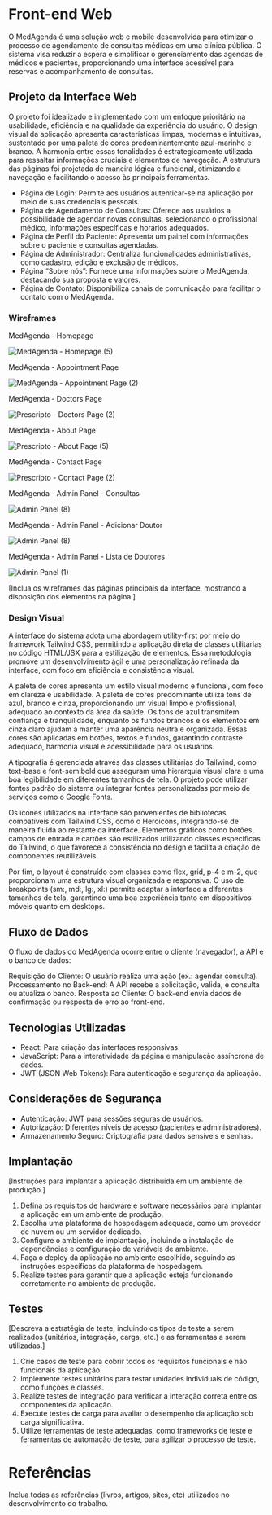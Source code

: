 # Front-end Web

O MedAgenda é uma solução web e mobile desenvolvida para otimizar o processo de agendamento de consultas médicas em uma clínica pública. O sistema visa reduzir a espera e simplificar o gerenciamento das agendas de médicos e pacientes, proporcionando uma interface acessível para reservas e acompanhamento de consultas.

## Projeto da Interface Web

O projeto foi idealizado e implementado com um enfoque prioritário na usabilidade, eficiência e na qualidade da experiência do usuário. O design visual da aplicação apresenta características limpas, modernas e intuitivas, sustentado por uma paleta de cores predominantemente azul-marinho e branco. A harmonia entre essas tonalidades é estrategicamente utilizada para ressaltar informações cruciais e elementos de navegação. A estrutura das páginas foi projetada de maneira lógica e funcional, otimizando a navegação e facilitando o acesso às principais ferramentas.

- Página de Login: Permite aos usuários autenticar-se na aplicação por meio de suas credenciais pessoais.
- Página de Agendamento de Consultas: Oferece aos usuários a possibilidade de agendar novas consultas, selecionando o profissional médico, informações específicas e horários adequados.
- Página de Perfil do Paciente: Apresenta um painel com informações sobre o paciente e consultas agendadas.
- Página de Administrador: Centraliza funcionalidades administrativas, como cadastro, edição e exclusão de médicos.
- Página “Sobre nós”: Fornece uma informações sobre o MedAgenda, destacando sua proposta e valores.
- Página de Contato: Disponibiliza canais de comunicação para facilitar o contato com o MedAgenda.

### Wireframes

MedAgenda - Homepage

![MedAgenda - Homepage (5)](https://github.com/user-attachments/assets/0031dafe-7a76-4038-9540-99e8ab89a9db)

MedAgenda - Appointment Page

![MedAgenda - Appointment Page (2)](https://github.com/user-attachments/assets/835bd99c-0581-4c2c-aa6a-645364852c8d)

MedAgenda - Doctors Page

![Prescripto - Doctors Page (2)](https://github.com/user-attachments/assets/4c1df396-f8fd-4256-8209-d75e9a393ae9)

MedAgenda - About Page

![Prescripto - About Page (5)](https://github.com/user-attachments/assets/13d95e22-1931-4673-b35d-1c6f65adc4d7)

MedAgenda - Contact Page

![Prescripto - Contact Page (2)](https://github.com/user-attachments/assets/be4b951b-f8a6-4c4a-b877-832578755593)

MedAgenda - Admin Panel - Consultas

![Admin Panel (8)](https://github.com/user-attachments/assets/8f717822-8932-4dd0-b858-0763ea77c39d)

MedAgenda -  Admin Panel - Adicionar Doutor

![Admin Panel (8)](https://github.com/user-attachments/assets/5d86bb76-1422-4704-aff7-ca2a5290bbf6)

MedAgenda - Admin Panel - Lista de Doutores

![Admin Panel (1)](https://github.com/user-attachments/assets/c612c2de-7a75-40ab-8641-7299c0be6d19)






[Inclua os wireframes das páginas principais da interface, mostrando a disposição dos elementos na página.]

### Design Visual

A interface do sistema adota uma abordagem utility-first por meio do framework Tailwind CSS, permitindo a aplicação direta de classes utilitárias no código HTML/JSX para a estilização de elementos. Essa metodologia promove um desenvolvimento ágil e uma personalização refinada da interface, com foco em eficiência e consistência visual.

A paleta de cores apresenta um estilo visual moderno e funcional, com foco em clareza e usabilidade. A paleta de cores predominante utiliza tons de azul, branco e cinza, proporcionando um visual limpo e profissional, adequado ao contexto da área da saúde. Os tons de azul transmitem confiança e tranquilidade, enquanto os fundos brancos e os elementos em cinza claro ajudam a manter uma aparência neutra e organizada. Essas cores são aplicadas em botões, textos e fundos, garantindo contraste adequado, harmonia visual e acessibilidade para os usuários.

A tipografia é gerenciada através das classes utilitárias do Tailwind, como text-base e font-semibold que asseguram uma hierarquia visual clara e uma boa legibilidade em diferentes tamanhos de tela. O projeto pode utilizar fontes padrão do sistema ou integrar fontes personalizadas por meio de serviços como o Google Fonts.

Os ícones utilizados na interface são provenientes de bibliotecas compatíveis com Tailwind CSS, como o Heroicons, integrando-se de maneira fluida ao restante da interface. Elementos gráficos como botões, campos de entrada e cartões são estilizados utilizando classes específicas do Tailwind, o que favorece a consistência no design e facilita a criação de componentes reutilizáveis.

Por fim, o layout é construído com classes como flex, grid, p-4 e m-2, que proporcionam uma estrutura visual organizada e responsiva. O uso de breakpoints (sm:, md:, lg:, xl:) permite adaptar a interface a diferentes tamanhos de tela, garantindo uma boa experiência tanto em dispositivos móveis quanto em desktops.

## Fluxo de Dados

O fluxo de dados do MedAgenda ocorre entre o cliente (navegador), a API e o banco de dados:

Requisição do Cliente: O usuário realiza uma ação (ex.: agendar consulta).
Processamento no Back-end: A API recebe a solicitação, valida, e consulta ou atualiza o banco.
Resposta ao Cliente: O back-end envia dados de confirmação ou resposta de erro ao front-end.

## Tecnologias Utilizadas

- React: Para criação das interfaces responsivas.
- JavaScript: Para a interatividade da página e manipulação assíncrona de dados.
- JWT (JSON Web Tokens): Para autenticação e segurança da aplicação.

## Considerações de Segurança

- Autenticação: JWT para sessões seguras de usuários.
- Autorização: Diferentes níveis de acesso (pacientes e administradores).
- Armazenamento Seguro: Criptografia para dados sensíveis e senhas.

## Implantação

[Instruções para implantar a aplicação distribuída em um ambiente de produção.]

1. Defina os requisitos de hardware e software necessários para implantar a aplicação em um ambiente de produção.
2. Escolha uma plataforma de hospedagem adequada, como um provedor de nuvem ou um servidor dedicado.
3. Configure o ambiente de implantação, incluindo a instalação de dependências e configuração de variáveis de ambiente.
4. Faça o deploy da aplicação no ambiente escolhido, seguindo as instruções específicas da plataforma de hospedagem.
5. Realize testes para garantir que a aplicação esteja funcionando corretamente no ambiente de produção.

## Testes

[Descreva a estratégia de teste, incluindo os tipos de teste a serem realizados (unitários, integração, carga, etc.) e as ferramentas a serem utilizadas.]

1. Crie casos de teste para cobrir todos os requisitos funcionais e não funcionais da aplicação.
2. Implemente testes unitários para testar unidades individuais de código, como funções e classes.
3. Realize testes de integração para verificar a interação correta entre os componentes da aplicação.
4. Execute testes de carga para avaliar o desempenho da aplicação sob carga significativa.
5. Utilize ferramentas de teste adequadas, como frameworks de teste e ferramentas de automação de teste, para agilizar o processo de teste.

# Referências

Inclua todas as referências (livros, artigos, sites, etc) utilizados no desenvolvimento do trabalho.
